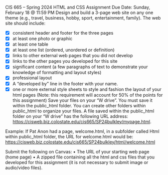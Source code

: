 CIS 665 – Spring 2024 HTML and CSS Assignment 
Due Date: Sunday, February 18 @ 11:59 PM 
Design and build a 3-page web site on any one theme (e.g., travel, business, hobby, sport, entertainment, family). 
The web site should include: 
- [x] consistent header and footer for the three pages 
- [x] at least one photo or graphic 
- [x] at least one table 
- [x] at least one list (ordered, unordered or definition) 
- [x] links to other external web pages that you did not develop 
- [x] links to the other pages you developed for this site 
- [x] significant content (a few paragraphs of text to demonstrate your knowledge 
of formatting and layout styles) 
- [x] professional layout 
- [x] A “developed by” line in the footer with your name. 
- [x] one or more external style sheets to style and fashion the layout of your 
html pages (Note: this requirement will account for 50% of the points for 
this assignment) 
Save your files on your “W drive”. You must save it within the public_html 
folder. You can create other folders within public_html to organize your files. 
A file saved within the public_html folder on your “W drive” has the 
following URL address: 
https://cisweb.biz.colostate.edu/cis665/SP24bulkley/mypage.html. 

Example: If Pat Anon had a page, welcome.html, in a subfolder called Html 
within public_html folder, the URL for welcome.html would be: 
https://cisweb.biz.colostate.edu/cis665/SP24bulkley/html/welcome.html 

Submit the following on Canvas: 
• The URL of your starting web page (home page) 
• A zipped file containing all the html and css files that you developed 
for this assignment (it is not necessary to submit image or audio/video 
files).

